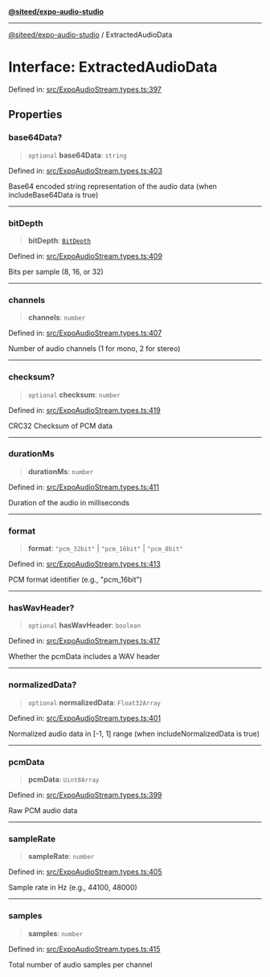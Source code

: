 [**@siteed/expo-audio-studio**](../README.md)

***

[@siteed/expo-audio-studio](../README.md) / ExtractedAudioData

# Interface: ExtractedAudioData

Defined in: [src/ExpoAudioStream.types.ts:397](https://github.com/deeeed/expo-audio-stream/blob/b15daef29a631eb696d5a28422f9cf32b080027e/packages/expo-audio-studio/src/ExpoAudioStream.types.ts#L397)

## Properties

### base64Data?

> `optional` **base64Data**: `string`

Defined in: [src/ExpoAudioStream.types.ts:403](https://github.com/deeeed/expo-audio-stream/blob/b15daef29a631eb696d5a28422f9cf32b080027e/packages/expo-audio-studio/src/ExpoAudioStream.types.ts#L403)

Base64 encoded string representation of the audio data (when includeBase64Data is true)

***

### bitDepth

> **bitDepth**: [`BitDepth`](../type-aliases/BitDepth.md)

Defined in: [src/ExpoAudioStream.types.ts:409](https://github.com/deeeed/expo-audio-stream/blob/b15daef29a631eb696d5a28422f9cf32b080027e/packages/expo-audio-studio/src/ExpoAudioStream.types.ts#L409)

Bits per sample (8, 16, or 32)

***

### channels

> **channels**: `number`

Defined in: [src/ExpoAudioStream.types.ts:407](https://github.com/deeeed/expo-audio-stream/blob/b15daef29a631eb696d5a28422f9cf32b080027e/packages/expo-audio-studio/src/ExpoAudioStream.types.ts#L407)

Number of audio channels (1 for mono, 2 for stereo)

***

### checksum?

> `optional` **checksum**: `number`

Defined in: [src/ExpoAudioStream.types.ts:419](https://github.com/deeeed/expo-audio-stream/blob/b15daef29a631eb696d5a28422f9cf32b080027e/packages/expo-audio-studio/src/ExpoAudioStream.types.ts#L419)

CRC32 Checksum of PCM data

***

### durationMs

> **durationMs**: `number`

Defined in: [src/ExpoAudioStream.types.ts:411](https://github.com/deeeed/expo-audio-stream/blob/b15daef29a631eb696d5a28422f9cf32b080027e/packages/expo-audio-studio/src/ExpoAudioStream.types.ts#L411)

Duration of the audio in milliseconds

***

### format

> **format**: `"pcm_32bit"` \| `"pcm_16bit"` \| `"pcm_8bit"`

Defined in: [src/ExpoAudioStream.types.ts:413](https://github.com/deeeed/expo-audio-stream/blob/b15daef29a631eb696d5a28422f9cf32b080027e/packages/expo-audio-studio/src/ExpoAudioStream.types.ts#L413)

PCM format identifier (e.g., "pcm_16bit")

***

### hasWavHeader?

> `optional` **hasWavHeader**: `boolean`

Defined in: [src/ExpoAudioStream.types.ts:417](https://github.com/deeeed/expo-audio-stream/blob/b15daef29a631eb696d5a28422f9cf32b080027e/packages/expo-audio-studio/src/ExpoAudioStream.types.ts#L417)

Whether the pcmData includes a WAV header

***

### normalizedData?

> `optional` **normalizedData**: `Float32Array`

Defined in: [src/ExpoAudioStream.types.ts:401](https://github.com/deeeed/expo-audio-stream/blob/b15daef29a631eb696d5a28422f9cf32b080027e/packages/expo-audio-studio/src/ExpoAudioStream.types.ts#L401)

Normalized audio data in [-1, 1] range (when includeNormalizedData is true)

***

### pcmData

> **pcmData**: `Uint8Array`

Defined in: [src/ExpoAudioStream.types.ts:399](https://github.com/deeeed/expo-audio-stream/blob/b15daef29a631eb696d5a28422f9cf32b080027e/packages/expo-audio-studio/src/ExpoAudioStream.types.ts#L399)

Raw PCM audio data

***

### sampleRate

> **sampleRate**: `number`

Defined in: [src/ExpoAudioStream.types.ts:405](https://github.com/deeeed/expo-audio-stream/blob/b15daef29a631eb696d5a28422f9cf32b080027e/packages/expo-audio-studio/src/ExpoAudioStream.types.ts#L405)

Sample rate in Hz (e.g., 44100, 48000)

***

### samples

> **samples**: `number`

Defined in: [src/ExpoAudioStream.types.ts:415](https://github.com/deeeed/expo-audio-stream/blob/b15daef29a631eb696d5a28422f9cf32b080027e/packages/expo-audio-studio/src/ExpoAudioStream.types.ts#L415)

Total number of audio samples per channel
